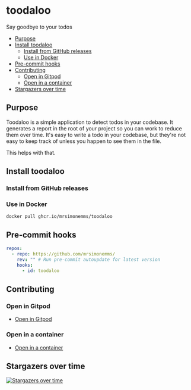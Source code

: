 # toodaloo

Say goodbye to your todos

<!-- toc -->

* [Purpose](#purpose)
* [Install toodaloo](#install-toodaloo)
  * [Install from GitHub releases](#install-from-github-releases)
  * [Use in Docker](#use-in-docker)
* [Pre-commit hooks](#pre-commit-hooks)
* [Contributing](#contributing)
  * [Open in Gitpod](#open-in-gitpod)
  * [Open in a container](#open-in-a-container)
* [Stargazers over time](#stargazers-over-time)

<!-- Regenerate with "pre-commit run -a markdown-toc" -->

<!-- tocstop -->

## Purpose

Toodaloo is a simple application to detect todos in your codebase. It generates
a report in the root of your project so you can work to reduce them over time.
It's easy to write a todo in your codebase, but they're not easy to keep track
of unless you happen to see them in the file.

This helps with that.

## Install toodaloo

### Install from GitHub releases

### Use in Docker

```shell
docker pull ghcr.io/mrsimonemms/toodaloo
```

## Pre-commit hooks

```yaml
repos:
  - repo: https://github.com/mrsimonemms/
    rev: "" # Run pre-commit autoupdate for latest version
    hooks:
      - id: toodaloo
```

## Contributing

### Open in Gitpod

* [Open in Gitpod](https://gitpod.io/from-referrer/)

### Open in a container

* [Open in a container](https://code.visualstudio.com/docs/devcontainers/containers)

## Stargazers over time

[![Stargazers over time](https://starchart.cc/mrsimonemms/toodaloo.svg)](https://starchart.cc/mrsimonemms/toodaloo)
